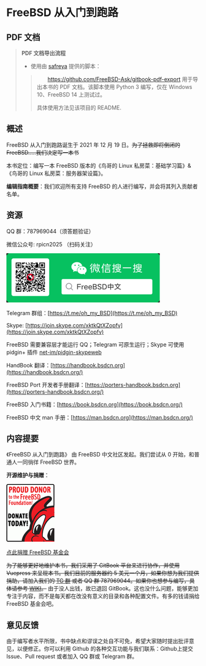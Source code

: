 # FreeBSD 从入门到跑路


## PDF 文档

> **PDF 文档导出流程**
>
> - 使用由 [safreya](https://github.com/safreya) 提供的脚本：
>   
>> 　　<https://github.com/FreeBSD-Ask/gitbook-pdf-export> 用于导出本书的 PDF 文档。该脚本使用 Python 3 编写，仅在 Windows 10、FreeBSD 14 上测试过。
>> 
>> 具体使用方法见该项目的 README.

## 概述

FreeBSD 从入门到跑路诞生于 2021 年 12 月 19 日。~~为了拯救即将倒闭的 FreeBSD.....我们决定写一本书~~

本书定位：编写一本 FreeBSD 版本的《鸟哥的 Linux 私房菜：基础学习篇》&《鸟哥的 Linux 私房菜：服务器架设篇》。

**编辑指南概要**：我们欢迎所有支持 FreeBSD 的人进行编写，并会将其列入贡献者名单。

## 资源

QQ 群：787969044（须答题验证）

微信公众号: rpicn2025 （扫码关注）

![](./.gitbook/assets/qr.png)

Telegram 群组：[https://t.me/oh_my_BSD](https://t.me/oh_my_BSD)

Skype: [https://join.skype.com/xktkQtXZopfv](https://join.skype.com/xktkQtXZopfv)

FreeBSD 需要兼容层才能运行 QQ；Telegram 可原生运行；Skype 可使用 pidgin+ 插件 [net-im/pidgin-skypeweb](https://forums.freebsd.org/threads/skype.66115/)

HandBook 翻译：[https://handbook.bsdcn.org](https://handbook.bsdcn.org/)

FreeBSD Port 开发者手册翻译：[https://porters-handbook.bsdcn.org](https://porters-handbook.bsdcn.org/)

FreeBSD 入门书籍：[https://book.bsdcn.org](https://book.bsdcn.org/)

FreeBSD 中文 man 手册：[https://man.bsdcn.org](https://man.bsdcn.org/)

## 内容提要

《FreeBSD 从入门到跑路》 由 FreeBSD 中文社区发起。我们尝试从 0 开始，和普通人一同徜徉 FreeBSD 世界。

**开源维护与捐赠**：

![](.gitbook/assets/proud_donor.png)

[点此捐赠 FreeBSD 基金会](https://freebsdfoundation.org/donate)

~~为了能够更好地维护本书，我们采用了 GitBook 平台来进行协作，并使用 Vuepress 来呈现本书。我们目前的服务器约 5 美元一个月，如果你想为我们提供捐助，请加入我们的 [TG 群](https://t.me/oh_my_BSD) 或者 QQ 群 787969044。如果你也想参与编写，具体请参考 [WIKI](https://github.com/FreeBSD-Ask/FreeBSD-Ask/wiki/%E3%80%8AFreeBSD-%E4%BB%8E%E5%85%A5%E9%97%A8%E5%88%B0%E8%B7%91%E8%B7%AF%E3%80%8B%E7%BC%96%E8%BE%91%E6%8C%87%E5%8D%97)。~~ 由于没人出钱，故已退回 GitBook。这也没什么问题，能够更加专注于内容，而不是每天都在改没有意义的目录和各种配置文件。有多的钱请捐给 FreeBSD 基金会吧。

## 意见反馈

由于编写者水平所限，书中缺点和谬误之处自不可免，希望大家随时提出批评意见，以便修正。你可以利用 Github 的各种交互功能与我们联系：Github上提交 Issue、Pull request 或者加入 QQ 群或 Telegram 群。
